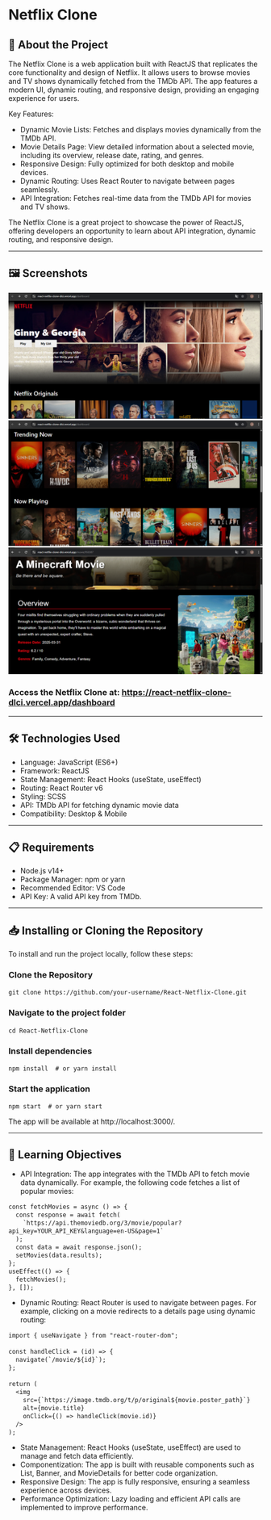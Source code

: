 # Netflix Clone

## 🚀 About the Project
The Netflix Clone is a web application built with ReactJS that replicates the core functionality and design of Netflix. It allows users to browse movies and TV shows dynamically fetched from the TMDb API. The app features a modern UI, dynamic routing, and responsive design, providing an engaging experience for users.

Key Features:
- Dynamic Movie Lists: Fetches and displays movies dynamically from the TMDb API.
- Movie Details Page: View detailed information about a selected movie, including its overview, release date, rating, and genres.
- Responsive Design: Fully optimized for both desktop and mobile devices.
- Dynamic Routing: Uses React Router to navigate between pages seamlessly.
- API Integration: Fetches real-time data from the TMDb API for movies and TV shows.

The Netflix Clone is a great project to showcase the power of ReactJS, offering developers an opportunity to learn about API integration, dynamic routing, and responsive design.

---

## 🖼 Screenshots
<p>
  <img src="/src/assets/NetflixClone1.png"> 
  <img src="/src/assets/NetflixClone2.png">
  <img src="/src/assets/NetflixClone3.png">
</p>

### Access the Netflix Clone at: https://react-netflix-clone-dlci.vercel.app/dashboard

---

## 🛠 Technologies Used
- Language: JavaScript (ES6+)
- Framework: ReactJS
- State Management: React Hooks (useState, useEffect)
- Routing: React Router v6
- Styling: SCSS
- API: TMDb API for fetching dynamic movie data
- Compatibility: Desktop & Mobile
---

## 📋 Requirements
- Node.js v14+
- Package Manager: npm or yarn
- Recommended Editor: VS Code
- API Key: A valid API key from TMDb.

---

## 📥 Installing or Cloning the Repository
To install and run the project locally, follow these steps:

### Clone the Repository

```
git clone https://github.com/your-username/React-Netflix-Clone.git
```

### Navigate to the project folder

```
cd React-Netflix-Clone
```

### Install dependencies

```
npm install  # or yarn install
```

### Start the application

```
npm start  # or yarn start
```

The app will be available at http://localhost:3000/.

---

## 🎯 Learning Objectives
- API Integration: The app integrates with the TMDb API to fetch movie data dynamically. For example, the following code fetches a list of popular movies:
```
const fetchMovies = async () => {
  const response = await fetch(
    `https://api.themoviedb.org/3/movie/popular?api_key=YOUR_API_KEY&language=en-US&page=1`
  );
  const data = await response.json();
  setMovies(data.results);
};
useEffect(() => {
  fetchMovies();
}, []);
```
- Dynamic Routing: React Router is used to navigate between pages. For example, clicking on a movie redirects to a details page using dynamic routing:
```
import { useNavigate } from "react-router-dom";

const handleClick = (id) => {
  navigate(`/movie/${id}`);
};

return (
  <img
    src={`https://image.tmdb.org/t/p/original${movie.poster_path}`}
    alt={movie.title}
    onClick={() => handleClick(movie.id)}
  />
);
```
- State Management: React Hooks (useState, useEffect) are used to manage and fetch data efficiently.
- Componentization: The app is built with reusable components such as List, Banner, and MovieDetails for better code organization.
- Responsive Design: The app is fully responsive, ensuring a seamless experience across devices.
- Performance Optimization: Lazy loading and efficient API calls are implemented to improve performance.

